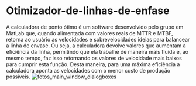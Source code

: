 # Otimizador-de-linhas-de-enfase
 A calculadora de ponto ótimo é um software desenvolvido pelo grupo em MatLab  que, quando alimentada com valores reais de MTTR e MTBF, retorna ao usuário as  velocidades e sobrevelocidades ideias para balancear a linha de envase. Ou seja, a  calculadora devolve valores que aumentam a eficiência da linha, permitindo que ela  trabalhe de maneira mais fluida e, ao mesmo tempo, faz isso retornando os valores  de velocidade mais baixos para cumprir esta função. Desta maneira, para uma  máxima eficiência a calculadora aponta as velocidades com o menor custo de  produção possíveis. 
![fotos_main_window_dialogboxes](https://user-images.githubusercontent.com/11545292/60849579-ceb15900-a1c1-11e9-8847-f0f66c6cf515.jpg)
